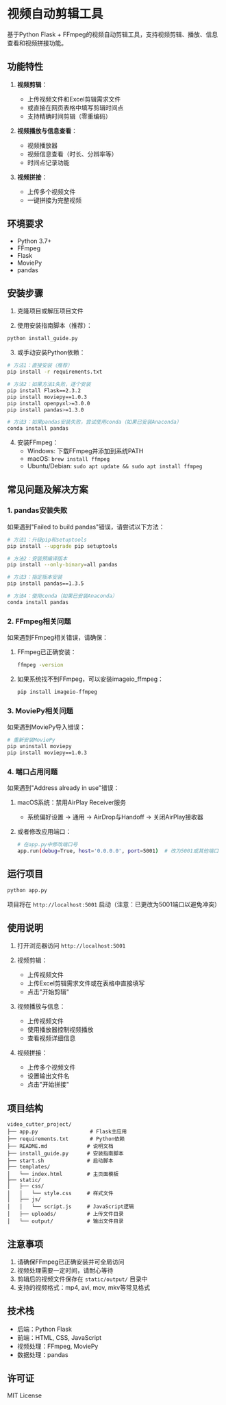 # 视频自动剪辑工具

基于Python Flask + FFmpeg的视频自动剪辑工具，支持视频剪辑、播放、信息查看和视频拼接功能。

## 功能特性

1. **视频剪辑**：
   - 上传视频文件和Excel剪辑需求文件
   - 或直接在网页表格中填写剪辑时间点
   - 支持精确时间剪辑（零重编码）

2. **视频播放与信息查看**：
   - 视频播放器
   - 视频信息查看（时长、分辨率等）
   - 时间点记录功能

3. **视频拼接**：
   - 上传多个视频文件
   - 一键拼接为完整视频

## 环境要求

- Python 3.7+
- FFmpeg
- Flask
- MoviePy
- pandas

## 安装步骤

1. 克隆项目或解压项目文件

2. 使用安装指南脚本（推荐）：
```bash
python install_guide.py
```

3. 或手动安装Python依赖：
```bash
# 方法1：直接安装（推荐）
pip install -r requirements.txt

# 方法2：如果方法1失败，逐个安装
pip install Flask==2.3.2
pip install moviepy==1.0.3
pip install openpyxl>=3.0.0
pip install pandas>=1.3.0

# 方法3：如果pandas安装失败，尝试使用conda（如果已安装Anaconda）
conda install pandas
```

4. 安装FFmpeg：
   - Windows: 下载FFmpeg并添加到系统PATH
   - macOS: `brew install ffmpeg`
   - Ubuntu/Debian: `sudo apt update && sudo apt install ffmpeg`

## 常见问题及解决方案

### 1. pandas安装失败
如果遇到"Failed to build pandas"错误，请尝试以下方法：

```bash
# 方法1：升级pip和setuptools
pip install --upgrade pip setuptools

# 方法2：安装预编译版本
pip install --only-binary=all pandas

# 方法3：指定版本安装
pip install pandas==1.3.5

# 方法4：使用conda（如果已安装Anaconda）
conda install pandas
```

### 2. FFmpeg相关问题
如果遇到FFmpeg相关错误，请确保：

1. FFmpeg已正确安装：
   ```bash
   ffmpeg -version
   ```

2. 如果系统找不到FFmpeg，可以安装imageio_ffmpeg：
   ```bash
   pip install imageio-ffmpeg
   ```

### 3. MoviePy相关问题
如果遇到MoviePy导入错误：

```bash
# 重新安装MoviePy
pip uninstall moviepy
pip install moviepy==1.0.3
```

### 4. 端口占用问题
如果遇到"Address already in use"错误：

1. macOS系统：禁用AirPlay Receiver服务
   - 系统偏好设置 -> 通用 -> AirDrop与Handoff -> 关闭AirPlay接收器

2. 或者修改应用端口：
   ```bash
   # 在app.py中修改端口号
   app.run(debug=True, host='0.0.0.0', port=5001)  # 改为5001或其他端口
   ```

## 运行项目

```bash
python app.py
```

项目将在 `http://localhost:5001` 启动（注意：已更改为5001端口以避免冲突）

## 使用说明

1. 打开浏览器访问 `http://localhost:5001`

2. 视频剪辑：
   - 上传视频文件
   - 上传Excel剪辑需求文件或在表格中直接填写
   - 点击"开始剪辑"

3. 视频播放与信息：
   - 上传视频文件
   - 使用播放器控制视频播放
   - 查看视频详细信息

4. 视频拼接：
   - 上传多个视频文件
   - 设置输出文件名
   - 点击"开始拼接"

## 项目结构

```
video_cutter_project/
├── app.py                 # Flask主应用
├── requirements.txt       # Python依赖
├── README.md             # 说明文档
├── install_guide.py      # 安装指南脚本
├── start.sh              # 启动脚本
├── templates/
│   └── index.html        # 主页面模板
├── static/
│   ├── css/
│   │   └── style.css     # 样式文件
│   ├── js/
│   │   └── script.js     # JavaScript逻辑
│   ├── uploads/          # 上传文件目录
│   └── output/           # 输出文件目录
```

## 注意事项

1. 请确保FFmpeg已正确安装并可全局访问
2. 视频处理需要一定时间，请耐心等待
3. 剪辑后的视频文件保存在 `static/output/` 目录中
4. 支持的视频格式：mp4, avi, mov, mkv等常见格式

## 技术栈

- 后端：Python Flask
- 前端：HTML, CSS, JavaScript
- 视频处理：FFmpeg, MoviePy
- 数据处理：pandas

## 许可证

MIT License